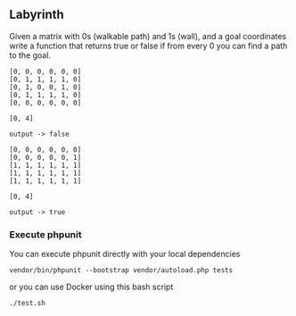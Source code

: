 ## Labyrinth
Given a matrix with 0s (walkable path) and 1s (wall), and a goal coordinates write a function that returns true or 
false if from every 0 you can find a path to the goal.

```
[0, 0, 0, 0, 0, 0]
[0, 1, 1, 1, 1, 0]
[0, 1, 0, 0, 1, 0]
[0, 1, 1, 1, 1, 0]
[0, 0, 0, 0, 0, 0]

[0, 4]

output -> false
```

```
[0, 0, 0, 0, 0, 0]
[0, 0, 0, 0, 0, 1]
[1, 1, 1, 1, 1, 1]
[1, 1, 1, 1, 1, 1]
[1, 1, 1, 1, 1, 1]

[0, 4]

output -> true
```

### Execute phpunit
You can execute phpunit directly with your local dependencies
```
vendor/bin/phpunit --bootstrap vendor/autoload.php tests
```
or you can use Docker using this bash script 
```
./test.sh
```
